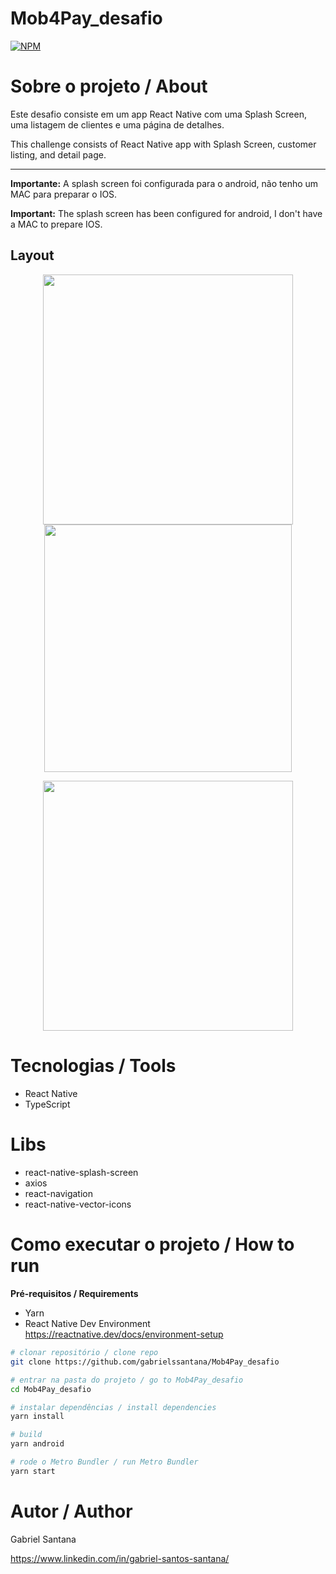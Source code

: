 # Mob4Pay_desafio
[![NPM](https://img.shields.io/npm/l/react)](https://github.com/gabrielssantana/Mob4Pay_desafio/blob/main/LICENSE) 

# Sobre o projeto / About

Este desafio consiste em um app React Native com uma Splash Screen, uma listagem de clientes e uma página de detalhes.

This challenge consists of React Native app with Splash Screen, customer listing, and detail page.

***

**Importante:** A splash screen foi configurada para o android, não tenho um MAC para preparar o IOS.

**Important:** The splash screen has been configured for android, I don't have a MAC to prepare IOS.

## Layout
<p align="center">
  <img src="https://github.com/gabrielssantana/assets/raw/main/Mob4Pay_desafio/Mob4Pay00.png" width="400">
  <img src="https://github.com/gabrielssantana/assets/raw/main/Mob4Pay_desafio/Mob4Pay01.png" width="396.5">
</p>
<p align="center">
  <img src="https://github.com/gabrielssantana/assets/raw/main/Mob4Pay_desafio/Mob4Pay_gif.gif" width="400">
</p>

# Tecnologias / Tools
- React Native
- TypeScript

# Libs
- react-native-splash-screen
- axios
- react-navigation
- react-native-vector-icons

# Como executar o projeto / How to run
**Pré-requisitos / Requirements** 
- Yarn
- React Native Dev Environment https://reactnative.dev/docs/environment-setup

```bash
# clonar repositório / clone repo
git clone https://github.com/gabrielssantana/Mob4Pay_desafio

# entrar na pasta do projeto / go to Mob4Pay_desafio
cd Mob4Pay_desafio

# instalar dependências / install dependencies
yarn install

# build
yarn android

# rode o Metro Bundler / run Metro Bundler
yarn start
```

# Autor / Author

Gabriel Santana

https://www.linkedin.com/in/gabriel-santos-santana/
